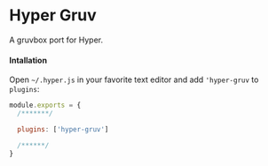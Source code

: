 # Hyper Gruv

A gruvbox port for Hyper.

#### Intallation
Open `~/.hyper.js` in your favorite text editor and add `'hyper-gruv` to
`plugins`:

```javascript
module.exports = {
  /*******/ 

  plugins: ['hyper-gruv']

  /******/
}
```


